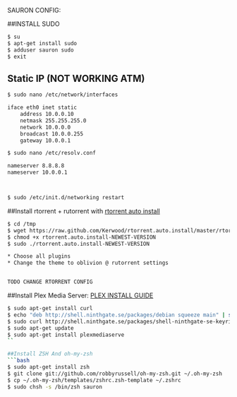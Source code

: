 SAURON CONFIG:


##INSTALL SUDO
```bash
$ su
$ apt-get install sudo
$ adduser sauron sudo
$ exit
```


## Static IP (NOT WORKING ATM)

```bash
$ sudo nano /etc/network/interfaces

iface eth0 inet static
    address 10.0.0.10
    netmask 255.255.255.0
    network 10.0.0.0
    broadcast 10.0.0.255
    gateway 10.0.0.1

$ sudo nano /etc/resolv.conf

nameserver 8.8.8.8
nameserver 10.0.0.1



$ sudo /etc/init.d/networking restart

```



##Install rtorrent + rutorrent with [rtorrent auto install](https://github.com/Kerwood/rtorrent.auto.install)
```bash
$ cd /tmp
$ wget https://raw.github.com/Kerwood/rtorrent.auto.install/master/rtorrent.auto.install-NEWEST-VERSION
$ chmod +x rtorrent.auto.install-NEWEST-VERSION
$ sudo ./rtorrent.auto.install-NEWEST-VERSION

* Choose all plugins
* Change the theme to oblivion @ rutorrent settings


TODO CHANGE RTORRENT CONFIG
```


##Install Plex Media Server: [PLEX INSTALL GUIDE](https://forums.plex.tv/index.php/topic/51427-plex-media-server-for-debian/)
```bash
$ sudo apt-get install curl
$ echo "deb http://shell.ninthgate.se/packages/debian squeeze main" | sudo tee -a /etc/apt/sources.list.d/plexmediaserver.list
$ sudo curl http://shell.ninthgate.se/packages/shell-ninthgate-se-keyring.key | sudo apt-key add -
$ sudo apt-get update
$ sudo apt-get install plexmediaserve
``

##Install ZSH And oh-my-zsh
```bash
$ sudo apt-get install zsh
$ git clone git://github.com/robbyrussell/oh-my-zsh.git ~/.oh-my-zsh
$ cp ~/.oh-my-zsh/templates/zshrc.zsh-template ~/.zshrc
$ sudo chsh -s /bin/zsh sauron
```

